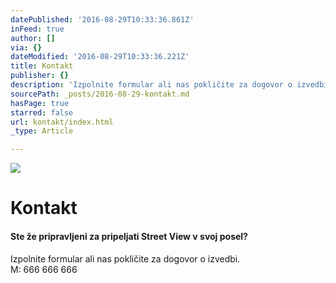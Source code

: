 ```yaml
---
datePublished: '2016-08-29T10:33:36.861Z'
inFeed: true
author: []
via: {}
dateModified: '2016-08-29T10:33:36.221Z'
title: Kontakt
publisher: {}
description: 'Izpolnite formular ali nas pokličite za dogovor o izvedbi.M: 666 666 666'
sourcePath: _posts/2016-08-29-kontakt.md
hasPage: true
starred: false
url: kontakt/index.html
_type: Article

---
```

![](https://the-grid-user-content.s3-us-west-2.amazonaws.com/7fc778af-a8ba-49b4-af2d-2511900b93c7.png)

# Kontakt

#### Ste že pripravljeni za pripeljati Street View v svoj posel?

Izpolnite formular ali nas pokličite za dogovor o izvedbi.  
M: 666 666 666